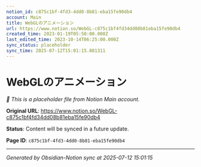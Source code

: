 ```yaml
---
notion_id: c875c1bf-4fd3-4dd0-8b81-eba15fe90db4
account: Main
title: WebGLのアニメーション
url: https://www.notion.so/WebGL-c875c1bf4fd34dd08b81eba15fe90db4
created_time: 2023-01-19T05:50:00.000Z
last_edited_time: 2023-10-14T06:25:00.000Z
sync_status: placeholder
sync_time: 2025-07-12T15:01:15.081311
---
```


# WebGLのアニメーション

*🔄 This is a placeholder file from Notion Main account.*

**Original URL**: https://www.notion.so/WebGL-c875c1bf4fd34dd08b81eba15fe90db4

**Status**: Content will be synced in a future update.

**Page ID**: `c875c1bf-4fd3-4dd0-8b81-eba15fe90db4`

---

*Generated by Obsidian-Notion sync at 2025-07-12 15:01:15*
